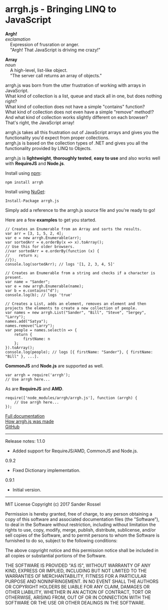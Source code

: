 # arrgh.js - Bringing LINQ to JavaScript
**Argh!**<br />
*exclamation*<br />
&nbsp;&nbsp;&nbsp;&nbsp;Expression of frusration or anger.<br />
&nbsp;&nbsp;&nbsp;&nbsp;"Argh! That JavaScript is driving me crazy!"

**Array**<br />
*noun*<br />
&nbsp;&nbsp;&nbsp;&nbsp;A high-level, list-like object.<br />
&nbsp;&nbsp;&nbsp;&nbsp;"The server call returns an array of objects."

arrgh.js was born from the utter frustration of working with arrays in JavaScript.<br />
What kind of collection is a list, queue and stack all in one, but does nothing right?<br />
What kind of collection does not have a simple "contains" function?<br />
What kind of collection does not even have a simple "remove" method!?<br />
And what kind of collection works slightly different on each browser?<br />
That's right, the JavaScript array!

arrgh.js takes all this frustration out of JavaScript arrays and gives you the functionality you'd expect from proper collections.<br />
arrgh.js is based on the collection types of .NET and gives you all the functionality provided by LINQ to Objects.

arrgh.js is **lightweight**, **thoroughly tested**, **easy to use** and also works well with **RequireJS** and **Node.js**.

Install using [npm](https://www.npmjs.com/package/arrgh):

	npm install arrgh

Install using [NuGet](https://www.nuget.org/packages/arrgh.js/):

	Install-Package arrgh.js

Simply add a reference to the arrgh.js source file and you're ready to go!

Here are a few **examples** to get you started.

~~~~
// Creates an Enumerable from an Array and sorts the results.
var arr = [3, 1, 5, 2, 4];
var e = new arrgh.Enumerable(arr);
var sortedArr = e.orderBy(x => x).toArray();
// Use this for older browsers.
//var sortedArr = e.orderBy(function (x) {
//    return x;
//});
console.log(sortedArr); // logs '[1, 2, 3, 4, 5]'
~~~~

~~~~
// Creates an Enumerable from a string and checks if a character is present.
var name = "Sander";
var e = new arrgh.Enumerable(name);
var b = e.contains("d");
console.log(b); // logs 'true'
~~~~

~~~~
// Creates a List, adds an element, removes an element and then projects the elements to create a new collection of people.
var names = new arrgh.List("Sander", "Bill", "Steve", "Sergey", "Larry");
names.add("Satya");
names.remove("Larry");
var people = names.select(n => {
    return {
        firstName: n
    };
}).toArray();
console.log(people); // logs [{ firstName: "Sander"}, { firstName: "Bill" }, ...].
~~~~

**CommonJS** and **Node.js** are supported as well.
~~~~
var arrgh = require('arrgh');
// Use arrgh here...
~~~~

As are **RequireJS** and **AMD**.
~~~~
require(['node_modules/arrgh/arrgh.js'], function (arrgh) {
	// Use arrgh here...
});
~~~~
<a href="https://sanderrossel.github.io/arrgh.js/" target="_blank">Full documentation</a><br />
<a href="https://www.codeproject.com/Articles/1157838/Arrgh-js-Bringing-LINQ-to-JavaScript" target="_blank">How arrgh.js was made</a><br />
<a href="https://github.com/SanderRossel/arrgh.js" target="_blank">GitHub</a>

---
Release notes:
1.1.0
+ Added support for RequireJS/AMD, CommonJS and Node.js.

0.9.2
+ Fixed Dictionary implementation.

0.9.1
+ Initial version.

---
MIT License
Copyright (c) 2017 Sander Rossel

Permission is hereby granted, free of charge, to any person obtaining a copy of this software and associated documentation files (the "Software"), to deal in the Software without restriction, including without limitation the rights to use, copy, modify, merge, publish, distribute, sublicense, and/or sell copies of the Software, and to permit persons to whom the Software is furnished to do so, subject to the following conditions:

The above copyright notice and this permission notice shall be included in all copies or substantial portions of the Software.

THE SOFTWARE IS PROVIDED "AS IS", WITHOUT WARRANTY OF ANY KIND, EXPRESS OR IMPLIED, INCLUDING BUT NOT LIMITED TO THE WARRANTIES OF MERCHANTABILITY, FITNESS FOR A PARTICULAR PURPOSE AND NONINFRINGEMENT. IN NO EVENT SHALL THE AUTHORS OR COPYRIGHT HOLDERS BE LIABLE FOR ANY CLAIM, DAMAGES OR OTHER LIABILITY, WHETHER IN AN ACTION OF CONTRACT, TORT OR OTHERWISE, ARISING FROM, OUT OF OR IN CONNECTION WITH THE SOFTWARE OR THE USE OR OTHER DEALINGS IN THE SOFTWARE.